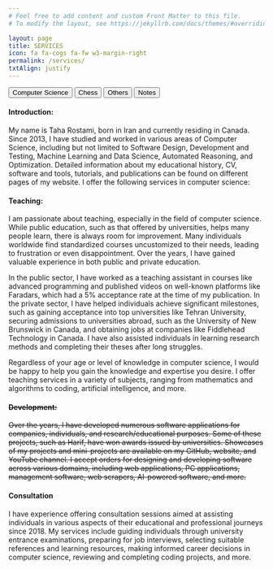 ```yaml
---
# Feel free to add content and custom Front Matter to this file.
# To modify the layout, see https://jekyllrb.com/docs/themes/#overriding-theme-defaults

layout: page
title: SERVICES
icon: fa fa-cogs fa-fw w3-margin-right
permalink: /services/
txtAlign: justify
---
```


<div class="w3-bar">
    <button class="w3-bar-item w3-button tablink w3-blue" onclick="openService(event,'ComputerScience')">Computer Science</button>
    <button class="w3-bar-item w3-button tablink" onclick="openService(event,'Chess')">Chess</button>
    <button class="w3-bar-item w3-button tablink" onclick="openService(event,'Others')">Others</button>
    <button class="w3-bar-item w3-button tablink" onclick="openService(event,'ClarificationNotes')">Notes</button>
</div>

<div id="ComputerScience" class="w3-container w3-border service">
  <h4><b>Introduction:</b></h4>
  <p>My name is Taha Rostami, born in Iran and currently residing in Canada. Since 2013, I have studied and worked in various areas of Computer Science, including but not limited to Software Design, Development and Testing, Machine Learning and Data Science, Automated Reasoning, and Optimization. Detailed information about my educational history, CV, software and tools, tutorials, and publications can be found on different pages of my website. I offer the following services in computer science:</p>

  <h4><b>Teaching:</b></h4>
  <p>I am passionate about teaching, especially in the field of computer science. While public education, such as that offered by universities, helps many people learn, there is always room for improvement. Many individuals worldwide find standardized courses uncustomized to their needs, leading to frustration or even disappointment. Over the years, I have gained valuable experience in both public and private education.</p>
  <p>In the public sector, I have worked as a teaching assistant in courses like advanced programming and published videos on well-known platforms like Faradars, which had a 5% acceptance rate at the time of my publication. In the private sector, I have helped individuals achieve significant milestones, such as gaining acceptance into top universities like Tehran University, securing admissions to universities abroad, such as the University of New Brunswick in Canada, and obtaining jobs at companies like Fiddlehead Technology in Canada. I have also assisted individuals in learning research methods and completing their theses after long struggles.</p>
  <p>Regardless of your age or level of knowledge in computer science, I would be happy to help you gain the knowledge and expertise you desire. I offer teaching services in a variety of subjects, ranging from mathematics and algorithms to coding, artificial intelligence, and more.</p>

  <s><h4><b>Development:</b></h4>
  <p>Over the years, I have developed numerous software applications for companies, individuals, and research/educational purposes. Some of these projects, such as Harif, have won awards issued by universities. Showcases of my projects and mini-projects are available on my GitHub, website, and YouTube channel. I accept orders for designing and developing software across various domains, including web applications, PC applications, management software, web scrapers, AI-powered software, and more.</p></s>

<h4><b>Consultation</b></h4>
  <p>I have experience offering consultation sessions aimed at assisting individuals in various aspects of their educational and professional journeys since 2018. My services include guiding individuals through university entrance examinations, preparing for job interviews, selecting suitable references and learning resources, making informed career decisions in computer science, reviewing and completing coding projects, and more.</p>

</div>

<div id="Chess" class="w3-container w3-border service" style="display:none">
  <h4><b>Introduction:</b></h4>
  <p>My name is Taha Rostami, born in Iran and currently residing in Canada. Until 2013, I was an active chess player and a member of the Iranian National Team, reaching a peak FIDE rating of 2105, which was a high rating for Iranian chess players at the time. My team and I secured third place in the Asian Youth Rapid Chess Championship. During my professional chess career, I had notable victories and draws against well-known Iranian chess players, including Alireza Firouzja, Mohammad Amin Tabatabaei, Khalil Mousavi, Shahin Lorparizangeneh, and Arian Gholami. Although I stopped practicing chess professionally, I continue to play online and in informal settings, achieving wins or draws against many prominent players worldwide. My FIDE profile <a href="https://ratings.fide.com/profile/12528749">[link]</a> and current Lichess account <a href="https://lichess.org/@/ChessVariable">[link]</a> are available for reference. I offer the following services in chess:</p>

  <h4><b>Games:</b></h4>
  <p>It is common for chess players to seek training opponents to practice new openings, strategies, or other aspects they are learning. For this or any other reason, I offer to play games. This service is provided as unrated games by default. Factors such as whether the game is rated/unrated, public/private, your rating, specific openings, game format, and timing can be customized.</p>

  <h4><b>Coaching:</b></h4>
  <p>Although my knowledge hasn't been refreshed in a long time, my deep dedication to chess means I still recall the lessons learned in detail. Additionally, my career in computer science has equipped me with knowledge of computer tools and algorithms used in chess, allowing me to merge these two worlds effectively. Whether you want to learn or practice chess for competition, fun, or other goals, I believe I can significantly help you depending on your level. My students have ranged from those wanting to surpass friends in casual play to those striving for national team gold medals, and most of them have achieved their goals through our training.</p>
</div>

<div id="Others" class="w3-container w3-border service" style="display:none">
 <h4><b>Introduction:</b></h4>
  <p>Based on my skills in Computer Science, Chess, or being a native Farsi speaker, if you feel that I might be able to help you in a way that my listed services do not cover, please do not hesitate to reach out to me to see if I can assist you.</p>
</div>

<div id="ClarificationNotes" class="w3-container w3-border service" style="display:none">

  <h4><b>Service Availability:</b></h4>
  <p>Services may be enabled or disabled. All services are currently enabled except those with a line through them. A disabled service does not mean it won't be available in the future; it is simply currently unavailable.</p>

  <h4><b>Language Proficiency:</b></h4>
  <p>I offer services that require conversation in both Farsi and English. My native language is Farsi. Although I have known English for years, I began speaking it regularly in 2023. Due to this, there might be a noticeable difference in the quality of some services based on the chosen language. If there are concerns about my English proficiency, clients can check my videos or request a brief experimental conversation.</p>

  <h4><b>Pricing:</b></h4>
  <p>Prices are generally flexible and based on mutual agreement. The three most impactful factors are the living cost in my current location when the service is requested, my level of expertise in that service, and the financial ability and current situation of the requester concerning their goals. Financial ability is considered in one direction only: If you are wealthy, the cost will not exceed the actual price of the service. Conversely, if you cannot afford the service but still wish to use it, you may not be charged, can pay in installments, or receive a discount, depending on our agreement. For services without a fixed price, I will consult friends who provide similar services to determine a price range or search online for guidance. The final price will be determined by mutual agreement.</p>
</div>

<script>
function openService(evt, serviceName) {
  var i, x, tablinks;
  x = document.getElementsByClassName("service");
  for (i = 0; i < x.length; i++) {
    x[i].style.display = "none";
  }
  tablinks = document.getElementsByClassName("tablink");
  for (i = 0; i < x.length; i++) {
    tablinks[i].className = tablinks[i].className.replace(" w3-blue", "");
  }
  document.getElementById(serviceName).style.display = "block";
  evt.currentTarget.className += " w3-blue";
}
</script>





